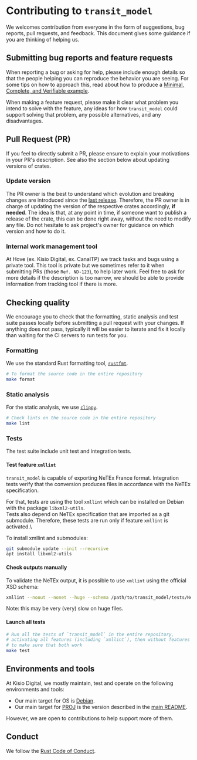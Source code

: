 # Contributing to `transit_model`

We welcomes contribution from everyone in the form of suggestions, bug
reports, pull requests, and feedback. This document gives some guidance if you
are thinking of helping us.

## Submitting bug reports and feature requests

When reporting a bug or asking for help, please include enough details so that
the people helping you can reproduce the behavior you are seeing. For some tips
on how to approach this, read about how to produce a [Minimal, Complete, and
Verifiable example].

[Minimal, Complete, and Verifiable example]: https://stackoverflow.com/help/mcve

When making a feature request, please make it clear what problem you intend to
solve with the feature, any ideas for how `transit_model` could support solving
that problem, any possible alternatives, and any disadvantages.

## Pull Request (PR)

If you feel to directly submit a PR, please ensure to explain your motivations
in your PR's description. See also the section below about updating versions of
crates.

### Update version

The PR owner is the best to understand which evolution and breaking changes are
introduced since the [last
release](https://crates.io/crates/transit_model/versions). Therefore, the PR
owner is in charge of updating the  version of the respective crates
accordingly, **if needed**. The idea is that, at any point in time, if someone
want to publish a release of the crate, this can be done right away, without
the need to modify any file. Do not hesitate to ask project's owner for guidance on
which version and how to do it.

### Internal work management tool

At Hove (ex. Kisio Digital, ex. CanalTP) we track tasks and bugs using a private tool.
This tool is private but we sometimes refer to it when submitting
PRs (those `Ref. ND-123`), to help later work.
Feel free to ask for more details if the description is too narrow,
we should be able to provide information from tracking tool if there is more.

## Checking quality

We encourage you to check that the formatting, static analysis and test suite
passes locally before submitting a pull request with your changes. If anything
does not pass, typically it will be easier to iterate and fix it locally than
waiting for the CI servers to run tests for you.

### Formatting

We use the standard Rust formatting tool, [`rustfmt`].

```sh
# To format the source code in the entire repository
make format
```

[`rustfmt`]: https://github.com/rust-lang/rustfmt

### Static analysis

For the static analysis, we use [`clippy`].

```sh
# Check lints on the source code in the entire repository
make lint
```

[`clippy`]: https://github.com/rust-lang/rust-clippy

### Tests

The test suite include unit test and integration tests.

#### Test feature `xmllint`

`transit_model` is capable of exporting NeTEx France format.
Integration tests verify that the conversion produces files in accordance with
the NeTEx specification.

For that, tests are using the tool `xmllint` which can be installed on Debian
with the package `libxml2-utils`.\
Tests also depend on NeTEx specification that are imported as a git submodule.
Therefore, these tests are run only if feature `xmllint` is activated.\

To install xmllint and submodules:

```sh
git submodule update --init --recursive
apt install libxml2-utils
```

#### Check outputs manually

To validate the NeTEx output, it is possible to use `xmllint` using the official
XSD schema:

```sh
xmllint --noout --nonet --huge --schema /path/to/transit_model/tests/NeTEx/xsd/NeTEx_publication.xsd your_file.xml
```

Note: this may be very (very) slow on huge files.

#### Launch all tests

```sh
# Run all the tests of `transit_model` in the entire repository,
# activating all features (including `xmllint`), then without features
# to make sure that both work
make test
```

## Environments and tools

At Kisio Digital, we mostly maintain, test and operate on the following
environments and tools:

* Our main target for OS is [Debian].
* Our main target for [PROJ] is the version described in the
  [main README](README.md#PROJ-for-binaries).

However, we are open to contributions to help support more of them.

[Debian]: https://www.debian.org
[PROJ]: https://proj.org

## Conduct

We follow the [Rust Code of Conduct].

[Rust Code of Conduct]: https://www.rust-lang.org/conduct.html
